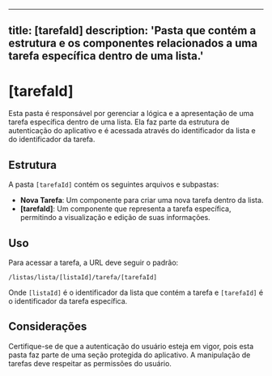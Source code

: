 
---
title: [tarefaId]
description: 'Pasta que contém a estrutura e os componentes relacionados a uma tarefa específica dentro de uma lista.'
---
# [tarefaId]

Esta pasta é responsável por gerenciar a lógica e a apresentação de uma tarefa específica dentro de uma lista. Ela faz parte da estrutura de autenticação do aplicativo e é acessada através do identificador da lista e do identificador da tarefa.

## Estrutura

A pasta `[tarefaId]` contém os seguintes arquivos e subpastas:

- **Nova Tarefa**: Um componente para criar uma nova tarefa dentro da lista.
- **[tarefaId]**: Um componente que representa a tarefa específica, permitindo a visualização e edição de suas informações.

## Uso

Para acessar a tarefa, a URL deve seguir o padrão:

```
/listas/lista/[listaId]/tarefa/[tarefaId]
```

Onde `[listaId]` é o identificador da lista que contém a tarefa e `[tarefaId]` é o identificador da tarefa específica.

## Considerações

Certifique-se de que a autenticação do usuário esteja em vigor, pois esta pasta faz parte de uma seção protegida do aplicativo. A manipulação de tarefas deve respeitar as permissões do usuário.
